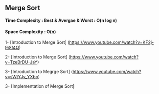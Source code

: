 ## Merge Sort

#### Time Complexity : Best & Avergae & Worst : O(n log n) 
#### Space Complexity : O(n)




1- [Introduction to Merge Sort] (https://www.youtube.com/watch?v=KF2j-9iSf4Q)

2- [Introduction to Merge Sort] (https://www.youtube.com/watch?v=TzeBrDU-JaY) 

3- [Introduction to Megrge Sort] (https://www.youtube.com/watch?v=sWtYJv_YXbo)

3- [Implementation of Merge Sort]
